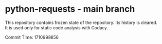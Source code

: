 # python-requests - main branch

This repository contains frozen state of the repository.
Its history is cleared. It is used only for static code
analysis with Codacy.

Commit Time: 1710998856
